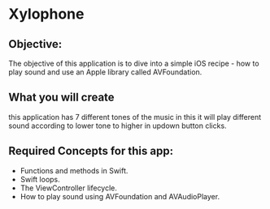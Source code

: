
# Xylophone

## Objective:

The objective of this application is to dive into a simple iOS recipe - how to play sound and use an Apple library called AVFoundation.


## What you will create

this application has 7 different tones of the music in this it will play different sound according to lower tone to higher in updown button clicks.
 

## Required Concepts for this app:

* Functions and methods in Swift. 
* Swift loops.
* The ViewController lifecycle.
* How to play sound using AVFoundation and AVAudioPlayer.

